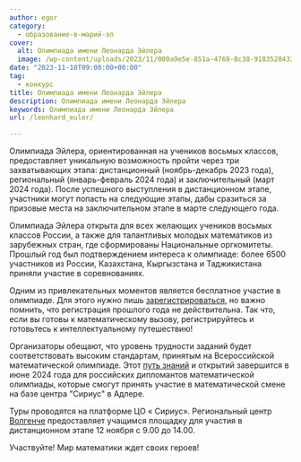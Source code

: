 ```yaml
---
author: egor
category:
  - образование-в-марий-эл
cover:
  alt: Олимпиада имени Леонарда Эйлера
  image: /wp-content/uploads/2023/11/000a9e5e-851a-4769-8c38-9183528433dd.png
date: "2023-11-10T09:00:00+00:00"
tag:
  - конкурс
title: Олимпиада имени Леонарда Эйлера
description: Олимпиада имени Леонарда Эйлера
keywords: Олимпиада имени Леонарда Эйлера
url: /leonhard_euler/

---
```

Олимпиада Эйлера, ориентированная на учеников восьмых классов, предоставляет уникальную возможность пройти через три захватывающих этапа: дистанционный (ноябрь-декабрь 2023 года), региональный (январь-февраль 2024 года) и заключительный (март 2024 года). После успешного выступления в дистанционном этапе, участники могут попасть на следующие этапы, дабы сразиться за призовые места на заключительном этапе в марте следующего года.

Олимпиада Эйлера открыта для всех желающих учеников восьмых классов России, а также для талантливых молодых математиков из зарубежных стран, где сформированы Национальные оргкомитеты. Прошлый год был подтверждением интереса к олимпиаде: более 6500 участников из России, Казахстана, Кыргызстана и Таджикистана приняли участие в соревнованиях.

Одним из привлекательных моментов является бесплатное участие в олимпиаде. Для этого нужно лишь [зарегистрироваться](https://edu.sirius.online/noo-back/files/euler-registration-2023.pdf), но важно помнить, что регистрация прошлого года не действительна. Так что, если вы готовы к математическому вызову, регистрируйтесь и готовьтесь к интеллектуальному путешествию!

Организаторы обещают, что уровень трудности заданий будет соответствовать высоким стандартам, принятым на Всероссийской математической олимпиаде. Этот [путь знаний](/cherez-tvorchestvo-v-professiyu/) и открытий завершится в июне 2024 года для российских дипломантов математической олимпиады, которые смогут принять участие в математической смене на базе центра "Сириус" в Адлере.

Туры проводятся на платформе ЦО « Сириус». Региональный центр [Волгенче](https://volgenche.ru/) предоставляет учащимся площадку для участия в дистанционном этапе 12 ноября с 9.00 до 14.00.

Участвуйте! Мир математики ждет своих героев!
